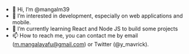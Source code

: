 - 👋 Hi, I’m @mangalm39
- 👀 I’m interested in development, especially on web applications and mobile.
- 🌱 I’m currently learning React and Node JS to build some projects
- 📫 How to reach me, you can contact me by email (m.mangalayafu@gmail.com) or Twitter (@y_mavrick).

<!---
mangalm39/mangalm39 is a ✨ special ✨ repository because its `README.md` (this file) appears on your GitHub profile.
You can click the Preview link to take a look at your changes.
--->
